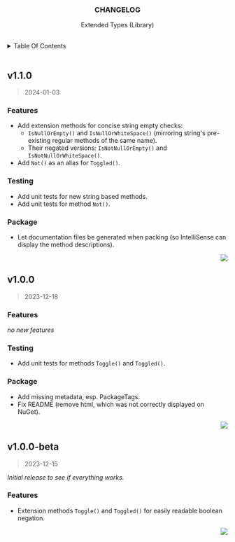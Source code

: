 <a name="readme-top"></a>

<!-- PROJECT HEADER -->
<div align="center">
  <h3 align="center" name="project-title">
    CHANGELOG
  </h3>
  <p align="center" name="project-description">
    Extended Types (Library)
  </p>
</div>

<br/>

<!-- TABLE OF CONTENTS -->
<details>
  <summary>Table Of Contents</summary>
  <ul>
    <li><a href="#v_1-1-0">v1.1.0</a></li>
    <li><a href="#v_1-0-0">v1.0.0</a></li>
    <li><a href="#v_1-0-0_beta">v1.0.0-beta</a></li>
  </ul>
</details>

<br/>

<!-- 1.1.0 -->
## v1.1.0
<a name="v_1-1-0"></a>
> 2024-01-03

### Features

* Add extension methods for concise string empty checks:
  * `IsNullOrEmpty()` and `IsNullOrWhiteSpace()` (mirroring string's pre-existing regular methods of the same name).
  * Their negated versions: `IsNotNullOrEmpty()` and `IsNotNullOrWhiteSpace()`.
* Add `Not()` as an alias for `Toggled()`.

### Testing

* Add unit tests for new string based methods.
* Add unit tests for method `Not()`.

### Package

* Let documentation files be generated when packing (so IntelliSense can display the method descriptions). 

<p align="right">
  <a href="#readme-top">
    <img src="https://img.shields.io/badge/&#x2191;-back-lightgrey" />
  </a>
</p>


<!-- 1.0.0 -->
## v1.0.0
<a name="v_1-0-0"></a>
> 2023-12-18

### Features

*no new features*

### Testing

* Add unit tests for methods `Toggle()` and `Toggled()`.

### Package

* Add missing metadata, esp. PackageTags.
* Fix README (remove html, which was not correctly displayed on NuGet).

<p align="right">
  <a href="#readme-top">
    <img src="https://img.shields.io/badge/&#x2191;-back-lightgrey" />
  </a>
</p>


<!-- 1.0.0 BETA -->
## v1.0.0-beta
<a name="v_1-0-0_beta"></a>
> 2023-12-15

_Initial release to see if everything works._

### Features

* Extension methods `Toggle()` and `Toggled()` for easily readable boolean negation.

<p align="right">
  <a href="#readme-top">
    <img src="https://img.shields.io/badge/&#x2191;-back-lightgrey" />
  </a>
</p>